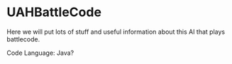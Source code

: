 # UAHBattleCode
Here we will put lots of stuff and useful information about this AI that plays battlecode.

Code Language: Java?
